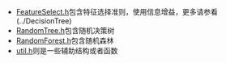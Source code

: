 

  * [FeatureSelect.h](FeatureSelect.h)包含特征选择准则，使用信息增益，更多请参看(../DecisionTree)
  * [RandomTree.h](RandomTree.h)包含随机决策树
  * [RandomForest.h](RandomForest.h)包含随机森林
  * [util.h](util.h)则是一些辅助结构或者函数
